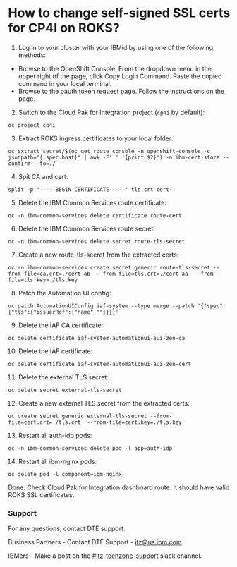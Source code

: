 # How to change self-signed SSL certs for CP4I on ROKS?

1. Log in to your cluster with your IBMid by using one of the following methods:

- Browse to the OpenShift Console. From the dropdown menu in the upper right of the page, click Copy Login Command. Paste the copied command in your local terminal.
- Browse to the oauth token request page. Follow the instructions on the page.

2. Switch to the Cloud Pak for Integration project (`cp4i` by default):
```
oc project cp4i
```

3. Extract ROKS ingress certificates to your local folder:
```
oc extract secret/$(oc get route console -n openshift-console -o jsonpath="{.spec.host}" | awk -F'.' '{print $2}') -n ibm-cert-store --confirm --to=./
```

4. Spit CA and cert:
```
split -p "-----BEGIN CERTIFICATE-----" tls.crt cert-
```

5. Delete the IBM Common Services route certificate:
```
oc -n ibm-common-services delete certificate route-cert
```

6. Delete the IBM Common Services route secret:
```
oc -n ibm-common-services delete secret route-tls-secret
```

7. Create a new route-tls-secret from the extracted certs:
```
oc -n ibm-common-services create secret generic route-tls-secret --from-file=ca.crt=./cert-ab  --from-file=tls.crt=./cert-aa  --from-file=tls.key=./tls.key
```

8. Patch the Automation UI config:
```
oc patch AutomationUIConfig iaf-system --type merge --patch '{"spec":{"tls":{"issuerRef":{"name":""}}}}' 
```

9. Delete the IAF CA certificate:
```
oc delete certificate iaf-system-automationui-aui-zen-ca
```

10. Delete the IAF certificate:
```
oc delete certificate iaf-system-automationui-aui-zen-cert
```

11. Delete the external TLS secret:
```
oc delete secret external-tls-secret
```

12. Create a new external TLS secret from the extracted certs:
```
oc create secret generic external-tls-secret --from-file=cert.crt=./tls.crt  --from-file=cert.key=./tls.key
```

13. Restart all auth-idp pods:
```
oc -n ibm-common-services delete pod -l app=auth-idp
```

14. Restart all ibm-nginx pods:
```
oc delete pod -l component=ibm-nginx
```

Done. Check Cloud Pak for Integration dashboard route. It should have valid ROKS SSL certificates.

### Support

For any questions, contact DTE support.

Business Partners - Contact DTE Support - itz@us.ibm.com

IBMers - Make a post on the [#itz-techzone-support](https://ibm-itz.slack.com/archives/C0124J683GW) slack channel.
